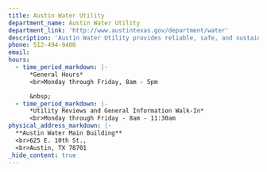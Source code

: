 ```yaml
---
title: Austin Water Utility
department_name: Austin Water Utility
department_link: 'http://www.austintexas.gov/department/water'
description: 'Austin Water Utility provides reliable, safe, and sustainable water services to Austin residents.'
phone: 512-494-9400
email:
hours:
  - time_period_markdown: |-
      *General Hours*
      <br>Monday through Friday, 8am - 5pm

      &nbsp;
  - time_period_markdown: |-
      *Utility Reviews and General Information Walk-In*
      <br>Monday through Friday - 8am - 11:30am
physical_address_markdown: |-
  **Austin Water Main Building**
  <br>625 E. 10th St.,
  <br>Austin, TX 78701
_hide_content: true
---
```



